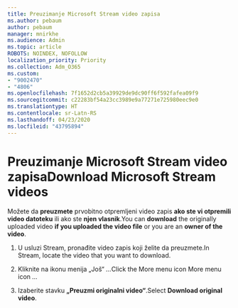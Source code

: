 ```yaml
---
title: Preuzimanje Microsoft Stream video zapisa
ms.author: pebaum
author: pebaum
manager: mnirkhe
ms.audience: Admin
ms.topic: article
ROBOTS: NOINDEX, NOFOLLOW
localization_priority: Priority
ms.collection: Adm_O365
ms.custom:
- "9002470"
- "4806"
ms.openlocfilehash: 7f1652d2cb5a39929de9dc90ff6f592fafea09f9
ms.sourcegitcommit: c22283bf54a23cc3989e9a77271e725980eec9e0
ms.translationtype: HT
ms.contentlocale: sr-Latn-RS
ms.lasthandoff: 04/23/2020
ms.locfileid: "43795894"
---
```

# <a name="download-microsoft-stream-videos"></a><span data-ttu-id="72aa6-102">Preuzimanje Microsoft Stream video zapisa</span><span class="sxs-lookup"><span data-stu-id="72aa6-102">Download Microsoft Stream videos</span></span>

<span data-ttu-id="72aa6-103">Možete da **preuzmete** prvobitno otpremljeni video zapis **ako ste vi otpremili video datoteku** ili ako ste **njen vlasnik**.</span><span class="sxs-lookup"><span data-stu-id="72aa6-103">You can **download** the originally uploaded video **if you uploaded the video file** or you are an **owner of the video**.</span></span>

1. <span data-ttu-id="72aa6-104">U usluzi Stream, pronađite video zapis koji želite da preuzmete.</span><span class="sxs-lookup"><span data-stu-id="72aa6-104">In Stream, locate the video that you want to download.</span></span>

2. <span data-ttu-id="72aa6-105">Kliknite na ikonu menija „Još“ *...*</span><span class="sxs-lookup"><span data-stu-id="72aa6-105">Click the More menu icon More menu icon *...*</span></span>

3. <span data-ttu-id="72aa6-106">Izaberite stavku **„Preuzmi originalni video“**.</span><span class="sxs-lookup"><span data-stu-id="72aa6-106">Select **Download original video**.</span></span>
